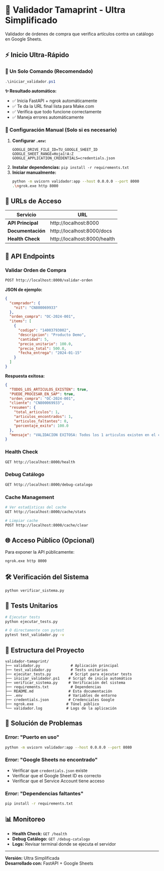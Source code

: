 # 🚀 Validador Tamaprint - Ultra Simplificado

Validador de órdenes de compra que verifica artículos contra un catálogo en Google Sheets.

## ⚡ Inicio Ultra-Rápido

### 🚀 Un Solo Comando (Recomendado)
```powershell
.\iniciar_validador.ps1
```

**✨ Resultado automático:**
- ✅ Inicia FastAPI + ngrok automáticamente
- ✅ Te da la URL final lista para Make.com
- ✅ Verifica que todo funcione correctamente
- ✅ Maneja errores automáticamente

### 🔧 Configuración Manual (Solo si es necesario)
1. **Configurar `.env`:** 
   ```env
   GOOGLE_DRIVE_FILE_ID=TU_GOOGLE_SHEET_ID
   GOOGLE_SHEET_RANGE=Hoja1!A:Z
   GOOGLE_APPLICATION_CREDENTIALS=credentials.json
   ```
2. **Instalar dependencias:** `pip install -r requirements.txt`
3. **Iniciar manualmente:** 
   ```bash
   python -m uvicorn validador:app --host 0.0.0.0 --port 8000
   .\ngrok.exe http 8000
   ```

## 📍 URLs de Acceso

| Servicio | URL |
|----------|-----|
| **API Principal** | http://localhost:8000 |
| **Documentación** | http://localhost:8000/docs |
| **Health Check** | http://localhost:8000/health |

## 🔗 API Endpoints

### Validar Orden de Compra
```bash
POST http://localhost:8000/validar-orden
```

**JSON de ejemplo:**
```json
{
  "comprador": {
    "nit": "CN800069933"
  },
  "orden_compra": "OC-2024-001",
  "items": [
    {
      "codigo": "14003793002",
      "descripcion": "Producto Demo",
      "cantidad": 5,
      "precio_unitario": 100.0,
      "precio_total": 500.0,
      "fecha_entrega": "2024-01-15"
    }
  ]
}
```

**Respuesta exitosa:**
```json
{
  "TODOS_LOS_ARTICULOS_EXISTEN": true,
  "PUEDE_PROCESAR_EN_SAP": true,
  "orden_compra": "OC-2024-001",
  "cliente": "CN800069933",
  "resumen": {
    "total_articulos": 1,
    "articulos_encontrados": 1,
    "articulos_faltantes": 0,
    "porcentaje_exito": 100.0
  },
  "mensaje": "VALIDACION EXITOSA: Todos los 1 articulos existen en el catalogo..."
}
```

### Health Check
```bash
GET http://localhost:8000/health
```

### Debug Catálogo
```bash
GET http://localhost:8000/debug-catalogo
```

### Cache Management
```bash
# Ver estadísticas del cache
GET http://localhost:8000/cache/stats

# Limpiar cache
POST http://localhost:8000/cache/clear
```

## 🌐 Acceso Público (Opcional)

Para exponer la API públicamente:
```bash
ngrok.exe http 8000
```

## 🛠 Verificación del Sistema

```bash
python verificar_sistema.py
```

## 🧪 Tests Unitarios

```bash
# Ejecutar tests
python ejecutar_tests.py

# O directamente con pytest
pytest test_validador.py -v
```

## 📁 Estructura del Proyecto

```
validador-tamaprint/
├── validador.py              # Aplicación principal
├── test_validador.py         # Tests unitarios
├── ejecutar_tests.py         # Script para ejecutar tests
├── iniciar_validador.ps1    # Script de inicio automático
├── verificar_sistema.py     # Verificación del sistema
├── requirements.txt          # Dependencias
├── README.md                # Esta documentación
├── .env                     # Variables de entorno
├── credentials.json         # Credenciales Google
├── ngrok.exe               # Túnel público
└── validador.log           # Logs de la aplicación
```

## 🔧 Solución de Problemas

### Error: "Puerto en uso"
```bash
python -m uvicorn validador:app --host 0.0.0.0 --port 8080
```

### Error: "Google Sheets no encontrado"
- Verificar que `credentials.json` existe
- Verificar que el Google Sheet ID es correcto
- Verificar que el Service Account tiene acceso

### Error: "Dependencias faltantes"
```bash
pip install -r requirements.txt
```

## 📊 Monitoreo

- **Health Check:** `GET /health`
- **Debug Catálogo:** `GET /debug-catalogo`
- **Logs:** Revisar terminal donde se ejecuta el servidor

---

**Versión:** Ultra Simplificada  
**Desarrollado con:** FastAPI + Google Sheets